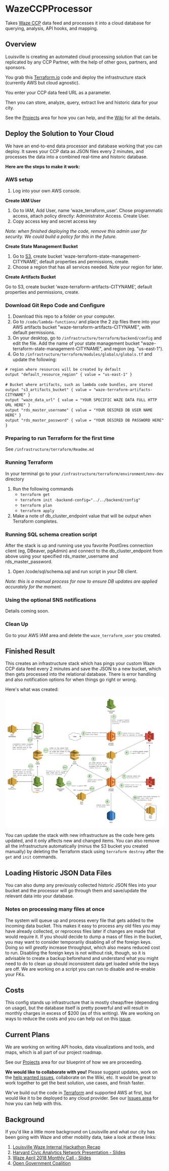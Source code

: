 # WazeCCPProcessor

Takes [Waze CCP](https://www.waze.com/ccp) data feed and processes it into a cloud database for querying, analysis, API hooks, and mapping.

## Overview

Louisville is creating an automated cloud processing solution that can be replicated by any CCP Partner, with the help of other govs, partners, and sponsors.

You grab this [Terraform.io](http://www.terraform.io) code and deploy the infrastructure stack (currently AWS but cloud agnostic).

You enter your CCP data feed URL as a parameter.

Then you can store, analyze, query, extract live and historic data for your city.

See the [Projects](https://github.com/LouisvilleMetro/WazeCCPProcessor/projects) area for how you can help, and the [Wiki](https://github.com/LouisvilleMetro/WazeCCPProcessor/wiki) for all the details.

## Deploy the Solution to Your Cloud

We have an end-to-end data processor and database working that you can deploy.  It saves your CCP data as JSON files every 2 minutes, and processes the data into a combined real-time and historic database.

**Here are the steps to make it work:**

### AWS setup

1. Log into your own AWS console.

**Create IAM User**
1. Go to IAM, Add User, name ‘waze_terraform_user’. Chose programmatic access, attach policy directly: Administrator Access. Create User.
2. Copy access key and secret access key

*Note: when finished deploying the code, remove this admin user for security. We could build a policy for this in the future.*

**Create State Management Bucket**

1. Go to [S3](https://s3.console.aws.amazon.com/s3/home), create bucket ‘waze-terraform-state-management-CITYNAME’, default properties and permissions, create.
2. Choose a region that has all services needed. Note your region for later.

**Create Artifacts Bucket**

Go to S3, create bucket ‘waze-terraform-artifacts-CITYNAME’, default properties and permissions, create.

### Download Git Repo Code and Configure

1. Download this repo to a folder on your computer.
1. Go to `/code/lambda-functions/` and place the 2 zip files there into your AWS artifacts bucket "waze-terraform-artifacts-CITYNAME", with default permissions.
1. On your desktop, go to `/infrastructure/terraform/backend/config` and edit the file.  Add the name of your state management bucket "waze-terraform-state-management-CITYNAME", and region (eg. "us-east-1").
1. Go to `/infrastructure/terraform/modules/globals/globals.tf` and update the following:

```
# region where resources will be created by default
output "default_resource_region" { value = "us-east-1" }

# Bucket where artifacts, such as lambda code bundles, are stored
output "s3_artifacts_bucket" { value = "waze-terraform-artifacts-CITYNAME" }
output "waze_data_url" { value = "YOUR SPECIFIC WAZE DATA FULL HTTP URL HERE" }
output "rds_master_username" { value = "YOUR DESIRED DB USER NAME HERE" }
output "rds_master_password" { value = "YOUR DESIRED DB PASSWORD HERE" }
```

### Preparing to run Terraform for the first time
See `/infrastructure/terraform/Readme.md`

### Running Terraform
In your terminal go to your `/infrastructure/terraform/environment/env-dev` directory
1. Run the following commands
    - `terraform get`
    - `terraform init -backend-config="../../backend/config"`
    - `terraform plan`
    - `terraform apply`
1. Make a note of db_cluster_endpoint value that will be output when Terraform completes.

### Running SQL schema creation script
After the stack is up and running use you favorite PostGres connection client (eg, DBeaver, pgAdmin) and connect to the db_cluster_endpoint from above using your specified rds_master_username and rds_master_password.

1. Open /code/sql/schema.sql and run script in your DB client. 

*Note: this is a manual process for now to ensure DB updates are applied accurately for the moment.*

### Using the optional SNS notifications
Details coming soon.

### Clean Up

Go to your AWS IAM area and delete the `waze_terraform_user` you created.

## Finished Result

This creates an infrastructure stack which has pings your custom Waze CCP data feed every 2 minutes and save the JSON to a new bucket, which then gets processed into the relational database.  There is error handling and also notification options for when things go right or wrong.  

Here's what was created:

![Waze Current Architecture](docs/Current%20Architecture.png "Waze Current Architecture")

You can update the stack with new infrastructure as the code here gets updated, and it only affects new and changed items. You can also remove all the infrastructure automatically (minus the S3 bucket you created manually) by deleting the Terraform stack using `terraform destroy` after the `get` and `init` commands. 

## Loading Historic JSON Data Files

You can also dump any previously collected historic JSON files into your bucket and the processor will go through them and save/update the relevant data into your database.

### Notes on processing many files at once

The system will queue up and process every file that gets added to the incoming data bucket.  This makes it easy to process any old files you may have already collected, or reprocess files later if changes are made that would require it.  If you should decide to dump a mass of files in the bucket, you may want to consider temporarily disabling all of the foreign keys.  Doing so will _greatly_ increase throughput, which also means reduced cost to run.  Disabling the foreign keys is not without risk, though, so it is advisable to create a backup beforehand and understand what you might need to do to clean up should inconsistent data get loaded while the keys are off.  We are working on a script you can run to disable and re-enable your FKs. 

## Costs

This config stands up infrastructure that is mostly cheap/free (depending on usage), but the database itself is pretty powerful and will result in monthly charges in excess of $200 (as of this writing).  We are working on ways to reduce the costs and you can help out on this [issue](https://github.com/LouisvilleMetro/WazeCCPProcessor/issues/32).

## Current Plans

We are working on writing API hooks, data visualizations and tools, and maps, which is all part of our project roadmap.

See our [Projects](https://github.com/LouisvilleMetro/WazeCCPProcessor/projects) area for our blueprint of how we are proceeding. 

**We would like to collaborate with you!**  Please suggest updates, work on the [help wanted issues](https://github.com/LouisvilleMetro/WazeCCPProcessor/issues?q=is%3Aissue+is%3Aopen+label%3A%22help+wanted%22), collaborate on the Wiki, etc.  It would be great to work together to get the best solution, use cases, and finish faster.   

We've build out the code in [Terraform](http://www.terraform.io) and supported AWS at first, but would like it to be deployed to any cloud provider.  See our [Issues area](https://github.com/LouisvilleMetro/WazeCCPProcessor/issues) for how you can help with this.

## Background

If you'd like a little more background on Louisville and what our city has been going with Waze and other mobility data, take a look at these links:

1. [Louisville Waze Internal Hackathon Recap](https://medium.com/louisville-metro-opi2/waze-louisvilles-first-internal-hackathon-647363a85392)
2. [Harvard Civic Analytics Network Presentation - Slides](https://docs.google.com/presentation/d/1esPVvhuIRjD199rN8aimK_XcmCt0pJOkjEIyCMhGKks/)
3. [Waze April 2018 Monthly Call - Slides](https://docs.google.com/presentation/d/1loAV4BDAUyXdrn44QoLmYiwZdLmL59C4jvJGlZ1a-AY/)
4. [Open Government Coalition](https://www.govintheopen.com/)
